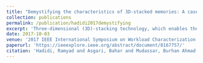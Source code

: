 ```yaml
---
title: "Demystifying the characteristics of 3D-stacked memories: A case study for hybrid memory cube"
collection: publications
permalink: /publication/hadidi2017demystifying
excerpt: 'Three-dimensional (3D)-stacking technology, which enables the integration of DRAM and logic dies, offers high bandwidth and low energy consumption. This technology also empowers new memory designs for executing tasks not traditionally associated with memories. A practical 3D-stacked memory is Hybrid Memory Cube (HMC), which provides significant access bandwidth and low power consumption in a small area. Although several studies have taken advantage of the novel architecture of HMC, its characteristics in terms of latency and bandwidth or their correlation with temperature and power consumption have not been fully explored. This paper is the first, to the best of our knowledge, to characterize the thermal behavior of HMC in a real environment using the AC-510 accelerator and to identify temperature as a new limitation for this state-of-the-art design space. Moreover, besides bandwidth studies, we deconstruct factors that contribute to latency and reveal their sources for high- and low-load accesses. The results of this paper demonstrates essential behaviors and performance bottlenecks for future explorations of packet-switched and 3D-stacked memories.'
date: 2017-10-03
venue: '2017 IEEE International Symposium on Workload Characterization (IISWC)'
paperurl: 'https://ieeexplore.ieee.org/abstract/document/8167757/'
citation: 'Hadidi, Ramyad and Asgari, Bahar and Mudassar, Burhan Ahmad and Mukhopadhyay, Saibal and Yalamanchili, Sudhakar and Kim, Hyesoon (2017). &quot;Demystifying the characteristics of 3D-stacked memories: A case study for hybrid memory cube&quot; <i>2017 IEEE International Symposium on Workload Characterization (IISWC)</i>.'
---
```


